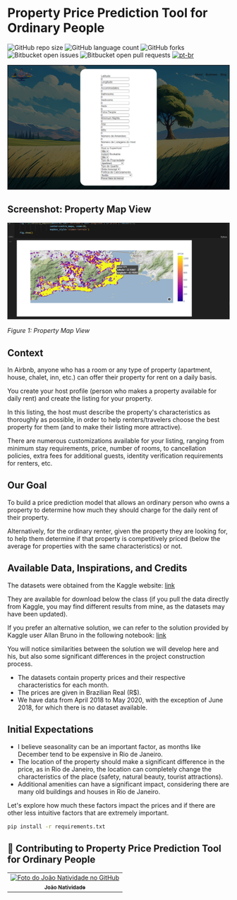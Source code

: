 # Property Price Prediction Tool for Ordinary People

![GitHub repo size](https://img.shields.io/github/repo-size/joaosnet/Data-Science-Project?style=for-the-badge)
![GitHub language count](https://img.shields.io/github/languages/count/joaosnet/Data-Science-Project?style=for-the-badge)
![GitHub forks](https://img.shields.io/github/forks/joaosnet/Data-Science-Project?style=for-the-badge)
![Bitbucket open issues](https://img.shields.io/bitbucket/issues/joaosnet/Data-Science-Project?style=for-the-badge)
![Bitbucket open pull requests](https://img.shields.io/bitbucket/pr-raw/joaosnet/Data-Science-Project?style=for-the-badge)
[![pt-br](https://img.shields.io/badge/lang-pt--br-green.svg)](https://github.com/joaosnet/Data-Science-Project/blob/master/README.pt-br.md)

<img src="screenshots/online.png"/>

## Screenshot: Property Map View

![Property Map View](/screenshots/Property-Map-View.png)

_Figure 1: Property Map View_

## Context

In Airbnb, anyone who has a room or any type of property (apartment, house, chalet, inn, etc.) can offer their property for rent on a daily basis.

You create your host profile (person who makes a property available for daily rent) and create the listing for your property.

In this listing, the host must describe the property's characteristics as thoroughly as possible, in order to help renters/travelers choose the best property for them (and to make their listing more attractive).

There are numerous customizations available for your listing, ranging from minimum stay requirements, price, number of rooms, to cancellation policies, extra fees for additional guests, identity verification requirements for renters, etc.

## Our Goal

To build a price prediction model that allows an ordinary person who owns a property to determine how much they should charge for the daily rent of their property.

Alternatively, for the ordinary renter, given the property they are looking for, to help them determine if that property is competitively priced (below the average for properties with the same characteristics) or not.

## Available Data, Inspirations, and Credits

The datasets were obtained from the Kaggle website: [link](https://www.kaggle.com/allanbruno/airbnb-rio-de-janeiro)

They are available for download below the class (if you pull the data directly from Kaggle, you may find different results from mine, as the datasets may have been updated).

If you prefer an alternative solution, we can refer to the solution provided by Kaggle user Allan Bruno in the following notebook: [link](https://www.kaggle.com/allanbruno/helping-regular-people-price-listings-on-airbnb)

You will notice similarities between the solution we will develop here and his, but also some significant differences in the project construction process.

- The datasets contain property prices and their respective characteristics for each month.
- The prices are given in Brazilian Real (R$).
- We have data from April 2018 to May 2020, with the exception of June 2018, for which there is no dataset available.

## Initial Expectations

- I believe seasonality can be an important factor, as months like December tend to be expensive in Rio de Janeiro.
- The location of the property should make a significant difference in the price, as in Rio de Janeiro, the location can completely change the characteristics of the place (safety, natural beauty, tourist attractions).
- Additional amenities can have a significant impact, considering there are many old buildings and houses in Rio de Janeiro.

Let's explore how much these factors impact the prices and if there are other less intuitive factors that are extremely important.

```bash
pip install -r requirements.txt
```

## 🤝 Contributing to Property Price Prediction Tool for Ordinary People

<table>
  <tr>
    <td align="center">
      <a href="https://www.instagram.com/jaonativi/" title="Gerente de Projetos Desenvolvedor Backend">
        <img src="https://avatars.githubusercontent.com/u/87316339?v=4" width="100px;" alt="Foto do João Natividade no GitHub"/><br>
        <sub>
          <b>João Natividade</b>
        </sub>
      </a>
    </td>
  </tr>
</table>